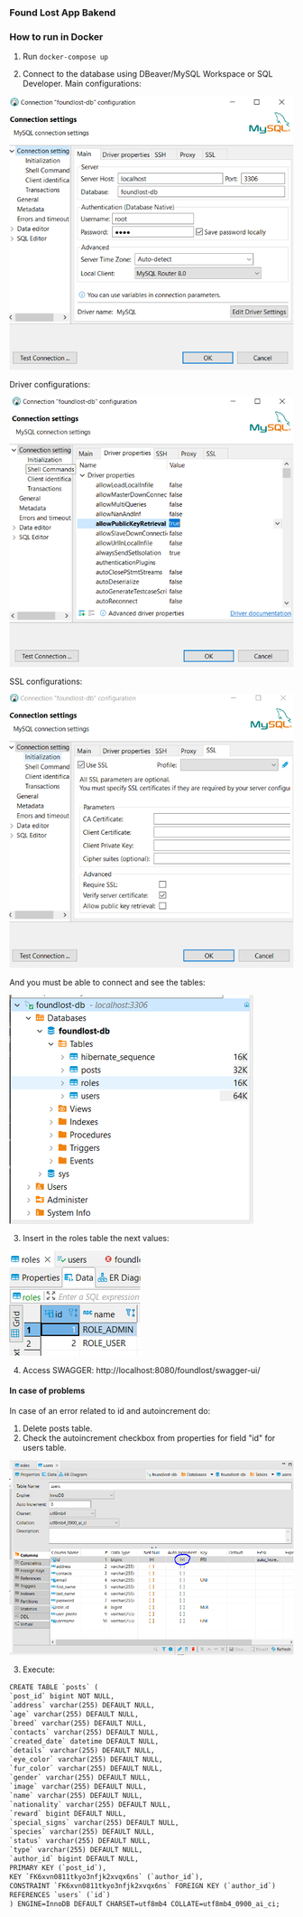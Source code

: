 ### Found Lost App Bakend

### How to run in Docker    
  1. Run 
    ```
    docker-compose up
    ```
    
    
  2. Connect to the database using DBeaver/MySQL Workspace or SQL Developer.
  Main configurations:

   ![Main_configuration](https://github.com/speianudana/FoundLost-Backend/blob/master/images/Main-conf-db.PNG)
   
   Driver configurations: 

   ![Driver conf](https://github.com/speianudana/FoundLost-Backend/blob/master/images/Driver-conf-db-2.PNG)
   
   SSL configurations:

   ![SSL configuratiob](https://github.com/speianudana/FoundLost-Backend/blob/master/images/SSL-conf-db-4.PNG)
   
   And you must be able to connect and see the tables:

   ![DB](https://github.com/speianudana/FoundLost-Backend/blob/master/images/tables.PNG)
   
  3. Insert in the roles table the next values:

  ![Roles](https://github.com/speianudana/FoundLost-Backend/blob/master/images/roles.PNG)
  
  4. Access SWAGGER: http://localhost:8080/foundlost/swagger-ui/


#### In case of problems
In case of an error related to id and autoincrement do:
1. Delete posts table.
2. Check the autoincrement checkbox from properties for field "id" for users table.

![Roles](https://github.com/speianudana/FoundLost-Backend/blob/master/images/check.PNG)

3. Execute:
```
CREATE TABLE `posts` (
`post_id` bigint NOT NULL,
`address` varchar(255) DEFAULT NULL,
`age` varchar(255) DEFAULT NULL,
`breed` varchar(255) DEFAULT NULL,
`contacts` varchar(255) DEFAULT NULL,
`created_date` datetime DEFAULT NULL,
`details` varchar(255) DEFAULT NULL,
`eye_color` varchar(255) DEFAULT NULL,
`fur_color` varchar(255) DEFAULT NULL,
`gender` varchar(255) DEFAULT NULL,
`image` varchar(255) DEFAULT NULL,
`name` varchar(255) DEFAULT NULL,
`nationality` varchar(255) DEFAULT NULL,
`reward` bigint DEFAULT NULL,
`special_signs` varchar(255) DEFAULT NULL,
`species` varchar(255) DEFAULT NULL,
`status` varchar(255) DEFAULT NULL,
`type` varchar(255) DEFAULT NULL,
`author_id` bigint DEFAULT NULL,
PRIMARY KEY (`post_id`),
KEY `FK6xvn0811tkyo3nfjk2xvqx6ns` (`author_id`),
CONSTRAINT `FK6xvn0811tkyo3nfjk2xvqx6ns` FOREIGN KEY (`author_id`) REFERENCES `users` (`id`)
) ENGINE=InnoDB DEFAULT CHARSET=utf8mb4 COLLATE=utf8mb4_0900_ai_ci;

```

  

   